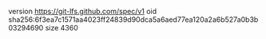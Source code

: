 version https://git-lfs.github.com/spec/v1
oid sha256:6f3ea7c1571aa4023ff24839d90dca5a6aed77ea120a2a6b527a0b3b03294690
size 4360

